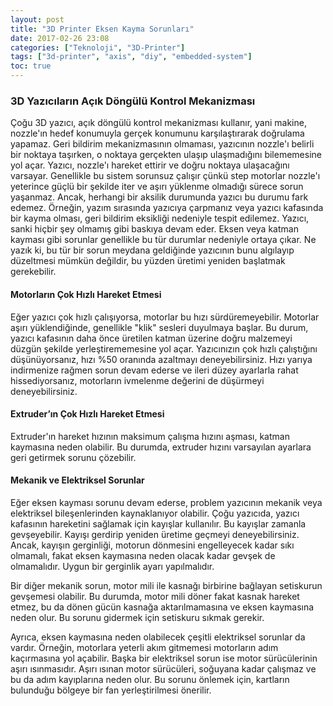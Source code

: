 ```yaml
---
layout: post
title: "3D Printer Eksen Kayma Sorunları"
date: 2017-02-26 23:08
categories: ["Teknoloji", "3D-Printer"]
tags: ["3d-printer", "axis", "diy", "embedded-system"]
toc: true
---
```


### 3D Yazıcıların Açık Döngülü Kontrol Mekanizması
Çoğu 3D yazıcı, açık döngülü kontrol mekanizması kullanır, yani makine, nozzle'ın hedef konumuyla gerçek konumunu karşılaştırarak doğrulama yapamaz. Geri bildirim mekanizmasının olmaması, yazıcının nozzle'ı belirli bir noktaya taşırken, o noktaya gerçekten ulaşıp ulaşmadığını bilememesine yol açar. Yazıcı, nozzle'ı hareket ettirir ve doğru noktaya ulaşacağını varsayar. Genellikle bu sistem sorunsuz çalışır çünkü step motorlar nozzle'ı yeterince güçlü bir şekilde iter ve aşırı yüklenme olmadığı sürece sorun yaşanmaz. Ancak, herhangi bir aksilik durumunda yazıcı bu durumu fark edemez. Örneğin, yazım sırasında yazıcıya çarpmanız veya yazıcı kafasında bir kayma olması, geri bildirim eksikliği nedeniyle tespit edilemez. Yazıcı, sanki hiçbir şey olmamış gibi baskıya devam eder. Eksen veya katman kayması gibi sorunlar genellikle bu tür durumlar nedeniyle ortaya çıkar. Ne yazık ki, bu tür bir sorun meydana geldiğinde yazıcının bunu algılayıp düzeltmesi mümkün değildir, bu yüzden üretimi yeniden başlatmak gerekebilir.

#### Motorların Çok Hızlı Hareket Etmesi
Eğer yazıcı çok hızlı çalışıyorsa, motorlar bu hızı sürdüremeyebilir. Motorlar aşırı yüklendiğinde, genellikle "klik" sesleri duyulmaya başlar. Bu durum, yazıcı kafasının daha önce üretilen katman üzerine doğru malzemeyi düzgün şekilde yerleştirememesine yol açar. Yazıcınızın çok hızlı çalıştığını düşünüyorsanız, hızı %50 oranında azaltmayı deneyebilirsiniz. Hızı yarıya indirmenize rağmen sorun devam ederse ve ileri düzey ayarlarla rahat hissediyorsanız, motorların ivmelenme değerini de düşürmeyi deneyebilirsiniz.

#### Extruder’ın Çok Hızlı Hareket Etmesi
Extruder'ın hareket hızının maksimum çalışma hızını aşması, katman kaymasına neden olabilir. Bu durumda, extruder hızını varsayılan ayarlara geri getirmek sorunu çözebilir.

#### Mekanik ve Elektriksel Sorunlar
Eğer eksen kayması sorunu devam ederse, problem yazıcının mekanik veya elektriksel bileşenlerinden kaynaklanıyor olabilir. Çoğu yazıcıda, yazıcı kafasının hareketini sağlamak için kayışlar kullanılır. Bu kayışlar zamanla gevşeyebilir. Kayışı gerdirip yeniden üretime geçmeyi deneyebilirsiniz. Ancak, kayışın gerginliği, motorun dönmesini engelleyecek kadar sıkı olmamalı, fakat eksen kaymasına neden olacak kadar gevşek de olmamalıdır. Uygun bir gerginlik ayarı yapılmalıdır.

Bir diğer mekanik sorun, motor mili ile kasnağı birbirine bağlayan setiskurun gevşemesi olabilir. Bu durumda, motor mili döner fakat kasnak hareket etmez, bu da dönen gücün kasnağa aktarılmamasına ve eksen kaymasına neden olur. Bu sorunu gidermek için setiskuru sıkmak gerekir.

Ayrıca, eksen kaymasına neden olabilecek çeşitli elektriksel sorunlar da vardır. Örneğin, motorlara yeterli akım gitmemesi motorların adım kaçırmasına yol açabilir. Başka bir elektriksel sorun ise motor sürücülerinin aşırı ısınmasıdır. Aşırı ısınan motor sürücüleri, soğuyana kadar çalışmaz ve bu da adım kayıplarına neden olur. Bu sorunu önlemek için, kartların bulunduğu bölgeye bir fan yerleştirilmesi önerilir.
